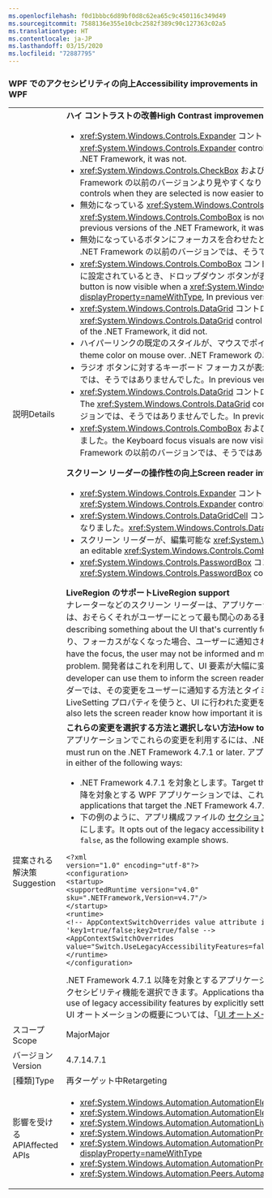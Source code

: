 ```yaml
---
ms.openlocfilehash: f0d1bbbc6d89bf0d8c62ea65c9c450116c349d49
ms.sourcegitcommit: 7588136e355e10cbc2582f389c90c127363c02a5
ms.translationtype: HT
ms.contentlocale: ja-JP
ms.lasthandoff: 03/15/2020
ms.locfileid: "72887795"
---
```

### <a name="accessibility-improvements-in-wpf"></a><span data-ttu-id="66582-101">WPF でのアクセシビリティの向上</span><span class="sxs-lookup"><span data-stu-id="66582-101">Accessibility improvements in WPF</span></span>

|   |   |
|---|---|
|<span data-ttu-id="66582-102">説明</span><span class="sxs-lookup"><span data-stu-id="66582-102">Details</span></span>|<span data-ttu-id="66582-103">**ハイ コントラストの改善**</span><span class="sxs-lookup"><span data-stu-id="66582-103">**High Contrast improvements**</span></span><br><ul><li><span data-ttu-id="66582-104"><xref:System.Windows.Controls.Expander> コントロールにフォーカスを合わせると、表示されるようになりました。</span><span class="sxs-lookup"><span data-stu-id="66582-104">The focus for the <xref:System.Windows.Controls.Expander> control is now visible.</span></span> <span data-ttu-id="66582-105">.NET Framework の以前のバージョンでは、そうではありませんでした。</span><span class="sxs-lookup"><span data-stu-id="66582-105">In previous versions of the .NET Framework, it was not.</span></span></li><li><span data-ttu-id="66582-106"><xref:System.Windows.Controls.CheckBox> および <xref:System.Windows.Controls.RadioButton> コントロールを選択したとき、コントロールのテキストが .NET Framework の以前のバージョンより見やすくなりました。</span><span class="sxs-lookup"><span data-stu-id="66582-106">The text in <xref:System.Windows.Controls.CheckBox> and <xref:System.Windows.Controls.RadioButton> controls when they are selected is now easier to see than in previous .NET Framework versions.</span></span></li><li><span data-ttu-id="66582-107">無効になっている <xref:System.Windows.Controls.ComboBox> の境界が、無効なテキストと同じ色になりました。</span><span class="sxs-lookup"><span data-stu-id="66582-107">The border of a disabled <xref:System.Windows.Controls.ComboBox> is now the same color as the disabled text.</span></span> <span data-ttu-id="66582-108">.NET Framework の以前のバージョンでは、そうではありませんでした。</span><span class="sxs-lookup"><span data-stu-id="66582-108">In previous versions of the .NET Framework, it was not.</span></span></li><li><span data-ttu-id="66582-109">無効になっているボタンにフォーカスを合わせたとき、正しいテーマ色が使われるようになりました。</span><span class="sxs-lookup"><span data-stu-id="66582-109">Disabled and focused buttons now use the correct theme color.</span></span> <span data-ttu-id="66582-110">.NET Framework の以前のバージョンでは、そうではありませんでした。</span><span class="sxs-lookup"><span data-stu-id="66582-110">In previous versions of the .NET Framework, they did not.</span></span></li><li><span data-ttu-id="66582-111"><xref:System.Windows.Controls.ComboBox> コントロールのスタイルが <xref:System.Windows.Controls.ToolBar.ComboBoxStyleKey?displayProperty=nameWithType> に設定されているとき、ドロップダウン ボタンが表示されるようになりました。 .NET Framework の以前のバージョンでは、表示されませんでした。</span><span class="sxs-lookup"><span data-stu-id="66582-111">The dropdown button is now visible when a <xref:System.Windows.Controls.ComboBox> control's style is set to <xref:System.Windows.Controls.ToolBar.ComboBoxStyleKey?displayProperty=nameWithType>, In previous versions of the .NET Framework, it was not.</span></span></li><li><span data-ttu-id="66582-112"><xref:System.Windows.Controls.DataGrid> コントロールの並べ替えインジケーターの矢印で、テーマの色が使われるようになりました。</span><span class="sxs-lookup"><span data-stu-id="66582-112">The sort indicator arrow in a <xref:System.Windows.Controls.DataGrid> control now uses theme colors.</span></span> <span data-ttu-id="66582-113">.NET Framework の以前のバージョンでは、そうではありませんでした。</span><span class="sxs-lookup"><span data-stu-id="66582-113">In previous versions of the .NET Framework, it did not.</span></span></li><li><span data-ttu-id="66582-114">ハイパーリンクの既定のスタイルが、マウスでポイントされると正しいテーマの色に変わるようになりました。</span><span class="sxs-lookup"><span data-stu-id="66582-114">The default hyperlink style now changes to the correct theme color on mouse over.</span></span> <span data-ttu-id="66582-115">.NET Framework の以前のバージョンでは、そうではありませんでした。</span><span class="sxs-lookup"><span data-stu-id="66582-115">In previous versions of the .NET Framework, it did not.</span></span></li><li><span data-ttu-id="66582-116">ラジオ ボタンに対するキーボード フォーカスが表示されるようになりました。</span><span class="sxs-lookup"><span data-stu-id="66582-116">The Keyboard focus on radio buttons is now visible.</span></span> <span data-ttu-id="66582-117">.NET Framework の以前のバージョンでは、そうではありませんでした。</span><span class="sxs-lookup"><span data-stu-id="66582-117">In previous versions of the .NET Framework, it was not.</span></span></li><li><span data-ttu-id="66582-118"><xref:System.Windows.Controls.DataGrid> コントロールのチェック ボックス列で、キーボード フォーカスのフィードバックに予期される色が使われるようになりました。</span><span class="sxs-lookup"><span data-stu-id="66582-118">The <xref:System.Windows.Controls.DataGrid> control's checkbox column now uses the expected colors for keyboard focus feedback.</span></span> <span data-ttu-id="66582-119">.NET Framework の以前のバージョンでは、そうではありませんでした。</span><span class="sxs-lookup"><span data-stu-id="66582-119">In previous versions of the .NET Framework, it did not.</span></span></li><li><span data-ttu-id="66582-120"><xref:System.Windows.Controls.ComboBox> および <xref:System.Windows.Controls.ListBox> コントロールで、キーボード フォーカスのビジュアルが表示されるようになりました。</span><span class="sxs-lookup"><span data-stu-id="66582-120">the Keyboard focus visuals are now visible on <xref:System.Windows.Controls.ComboBox> and <xref:System.Windows.Controls.ListBox> controls.</span></span> <span data-ttu-id="66582-121">.NET Framework の以前のバージョンでは、そうではありませんでした。</span><span class="sxs-lookup"><span data-stu-id="66582-121">In previous versions of the .NET Framework, it was not.</span></span></p></li></ul><span data-ttu-id="66582-122">**スクリーン リーダーの操作性の向上**</span><span class="sxs-lookup"><span data-stu-id="66582-122">**Screen reader interaction improvements**</span></span><br><ul><li><span data-ttu-id="66582-123"><xref:System.Windows.Controls.Expander> コントロールが、スクリーン リーダーによってグループ (展開/折りたたみ) として正しく読み上げられるようになりました。</span><span class="sxs-lookup"><span data-stu-id="66582-123"><xref:System.Windows.Controls.Expander> controls are now correctly announced as groups (expand/collapse) by screen readers.</span></span></li><li><span data-ttu-id="66582-124"><xref:System.Windows.Controls.DataGridCell> コントロールが、スクリーン リーダーによってデータ グリッド セル (ローカライズ済み) として正しく読み上げられるようになりました。</span><span class="sxs-lookup"><span data-stu-id="66582-124"><xref:System.Windows.Controls.DataGridCell> controls are now correctly announced as data grid cell (localized) by screen readers.</span></span></li><li><span data-ttu-id="66582-125">スクリーン リーダーが、編集可能な <xref:System.Windows.Controls.ComboBox> の名前を読み上げるようになりました。</span><span class="sxs-lookup"><span data-stu-id="66582-125">Screen readers will now announce the name of an editable <xref:System.Windows.Controls.ComboBox>.</span></span></li><li><span data-ttu-id="66582-126"><xref:System.Windows.Controls.PasswordBox> コントロールが、スクリーン リーダーによって &quot;ビューに項目がありません&quot; と読み上げられなくなりました。</span><span class="sxs-lookup"><span data-stu-id="66582-126"><xref:System.Windows.Controls.PasswordBox> controls are no longer announced as &quot;no item in view&quot; by screen readers.</span></span></p></li></ul><span data-ttu-id="66582-127">**LiveRegion のサポート**</span><span class="sxs-lookup"><span data-stu-id="66582-127">**LiveRegion support**</span></span><br><span data-ttu-id="66582-128">ナレーターなどのスクリーン リーダーは、アプリケーションの UI の内容をユーザーに伝えるとき、通常は、現在フォーカスが設定されている UI について説明します。これは、おそらくそれがユーザーにとって最も関心のある要素であるためです。</span><span class="sxs-lookup"><span data-stu-id="66582-128">Screen readers such as Narrator help people know the UI contents of an application, usually by describing something about the UI that's currently focused, because that is probably the element of most interest to the user.</span></span> <span data-ttu-id="66582-129">しかし、画面内のどこかの UI 要素が変わり、フォーカスがなくなった場合、ユーザーに通知されず、重要な情報を逃すことがあります。</span><span class="sxs-lookup"><span data-stu-id="66582-129">However, if a UI element changes somewhere in the screen and it does not have the focus, the user may not be informed and miss important information.</span></span> <span data-ttu-id="66582-130">LiveRegions は、この問題を解決するためのものです。</span><span class="sxs-lookup"><span data-stu-id="66582-130">LiveRegions are meant to solve this problem.</span></span> <span data-ttu-id="66582-131">開発者はこれを利用して、UI 要素が大幅に変更されたことをスクリーン リーダーやその他の [UI オートメーション](~/docs/framework/ui-automation/ui-automation-overview.md) クライアントに伝えることができます。</span><span class="sxs-lookup"><span data-stu-id="66582-131">A developer can use them to inform the screen reader or any other [UI Automation](~/docs/framework/ui-automation/ui-automation-overview.md) client that an important change has been made to a UI element.</span></span> <span data-ttu-id="66582-132">指示後、スクリーン リーダーでは、その変更をユーザーに通知する方法とタイミングが決定されます。</span><span class="sxs-lookup"><span data-stu-id="66582-132">The screen reader can then decide how and when to inform the user of this change.</span></span> <span data-ttu-id="66582-133">LiveSetting プロパティを使うと、UI に行われた変更をユーザーに通知するのがどの程度重要かをスクリーン リーダーに知らせることもできます。</span><span class="sxs-lookup"><span data-stu-id="66582-133">The LiveSetting property also lets the screen reader know how important it is to inform the user of the change made to the UI.</span></span>|
|<span data-ttu-id="66582-134">提案される解決策</span><span class="sxs-lookup"><span data-stu-id="66582-134">Suggestion</span></span>|<span data-ttu-id="66582-135">**これらの変更を選択する方法と選択しない方法**</span><span class="sxs-lookup"><span data-stu-id="66582-135">**How to opt in or out of these changes**</span></span><br><span data-ttu-id="66582-136">アプリケーションでこれらの変更を利用するには、.NET Framework 4.7.1 以降で実行する必要があります。</span><span class="sxs-lookup"><span data-stu-id="66582-136">In order for the application to benefit from these changes, it must run on the .NET Framework 4.7.1 or later.</span></span> <span data-ttu-id="66582-137">アプリケーションは、次のいずれかの方法でこれらの変更を利用できます。</span><span class="sxs-lookup"><span data-stu-id="66582-137">The application can benefit from these changes in either of the following ways:</span></span><ul><li><span data-ttu-id="66582-138">.NET Framework 4.7.1 を対象とします。</span><span class="sxs-lookup"><span data-stu-id="66582-138">Target the .NET Framework 4.7.1.</span></span> <span data-ttu-id="66582-139">これが推奨される方法です。</span><span class="sxs-lookup"><span data-stu-id="66582-139">This is the recommended approach.</span></span> <span data-ttu-id="66582-140">.NET Framework 4.7.1 以降を対象とする WPF アプリケーションでは、これらのアクセシビリティの変更が既定で有効になります。</span><span class="sxs-lookup"><span data-stu-id="66582-140">These accessibility changes are enabled by default on WPF applications that target the .NET Framework 4.7.1 or later.</span></span></li><li><span data-ttu-id="66582-141">下の例のように、アプリ構成ファイルの [ セクションで次の ](~/docs/framework/configure-apps/file-schema/runtime/appcontextswitchoverrides-element.md)AppContext スイッチ<code>&lt;runtime&gt;</code>を追加し、それを <code>false</code> に設定することで、以前のアクセシビリティ動作を無効にします。</span><span class="sxs-lookup"><span data-stu-id="66582-141">It opts out of the legacy accessibility behaviors by adding the following [AppContext Switch](~/docs/framework/configure-apps/file-schema/runtime/appcontextswitchoverrides-element.md) in the <code>&lt;runtime&gt;</code> section of the app config file and setting it to <code>false</code>, as the following example shows.</span></span></li></ul><pre><code class="lang-xml">&lt;?xml version=&quot;1.0&quot; encoding=&quot;utf-8&quot;?&gt;&#13;&#10;&lt;configuration&gt;&#13;&#10;&lt;startup&gt;&#13;&#10;&lt;supportedRuntime version=&quot;v4.0&quot; sku=&quot;.NETFramework,Version=v4.7&quot;/&gt;&#13;&#10;&lt;/startup&gt;&#13;&#10;&lt;runtime&gt;&#13;&#10;&lt;!-- AppContextSwitchOverrides value attribute is in the form of &#39;key1=true/false;key2=true/false  --&gt;&#13;&#10;&lt;AppContextSwitchOverrides value=&quot;Switch.UseLegacyAccessibilityFeatures=false&quot; /&gt;&#13;&#10;&lt;/runtime&gt;&#13;&#10;&lt;/configuration&gt;&#13;&#10;</code></pre><span data-ttu-id="66582-142">.NET Framework 4.7.1 以降を対象とするアプリケーションで以前のアクセシビリティ動作を残す場合、この AppContext スイッチを明示的に <code>true</code> に設定することで以前のアクセシビリティ機能を選択できます。</span><span class="sxs-lookup"><span data-stu-id="66582-142">Applications that target the .NET Framework 4.7.1 or later and want to preserve the legacy accessibility behavior can opt in to the use of legacy accessibility features by explicitly setting this AppContext switch to <code>true</code>.</span></span><br><span data-ttu-id="66582-143">UI オートメーションの概要については、「[UI オートメーションの概要](~/docs/framework/ui-automation/ui-automation-overview.md)」を参照してください。</span><span class="sxs-lookup"><span data-stu-id="66582-143">For an overview of UI automation, see the [UI Automation Overview](~/docs/framework/ui-automation/ui-automation-overview.md).</span></span>|
|<span data-ttu-id="66582-144">スコープ</span><span class="sxs-lookup"><span data-stu-id="66582-144">Scope</span></span>|<span data-ttu-id="66582-145">Major</span><span class="sxs-lookup"><span data-stu-id="66582-145">Major</span></span>|
|<span data-ttu-id="66582-146">バージョン</span><span class="sxs-lookup"><span data-stu-id="66582-146">Version</span></span>|<span data-ttu-id="66582-147">4.7.1</span><span class="sxs-lookup"><span data-stu-id="66582-147">4.7.1</span></span>|
|<span data-ttu-id="66582-148">[種類]</span><span class="sxs-lookup"><span data-stu-id="66582-148">Type</span></span>|<span data-ttu-id="66582-149">再ターゲット中</span><span class="sxs-lookup"><span data-stu-id="66582-149">Retargeting</span></span>|
|<span data-ttu-id="66582-150">影響を受ける API</span><span class="sxs-lookup"><span data-stu-id="66582-150">Affected APIs</span></span>|<ul><li><xref:System.Windows.Automation.AutomationElementIdentifiers.LiveSettingProperty?displayProperty=nameWithType></li><li><xref:System.Windows.Automation.AutomationElementIdentifiers.LiveRegionChangedEvent?displayProperty=nameWithType></li><li><xref:System.Windows.Automation.AutomationLiveSetting?displayProperty=nameWithType></li><li><xref:System.Windows.Automation.AutomationProperties.LiveSettingProperty?displayProperty=nameWithType></li><li><xref:System.Windows.Automation.AutomationProperties.SetLiveSetting(System.Windows.DependencyObject,System.Windows.Automation.AutomationLiveSetting)?displayProperty=nameWithType></li><li><xref:System.Windows.Automation.AutomationProperties.GetLiveSetting(System.Windows.DependencyObject)?displayProperty=nameWithType></li><li><xref:System.Windows.Automation.Peers.AutomationPeer.GetLiveSettingCore?displayProperty=nameWithType></li></ul>|
